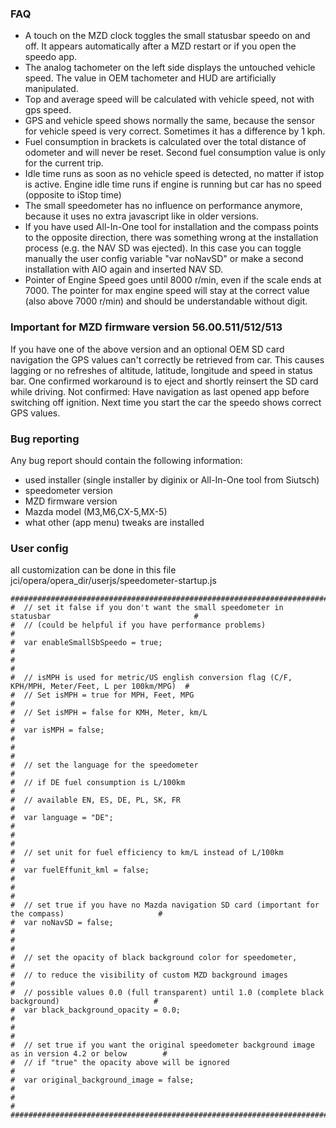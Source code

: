 ### FAQ
- A touch on the MZD clock toggles the small statusbar speedo on and off.
  It appears automatically after a MZD restart or if you open the speedo app.
- The analog tachometer on the left side displays the untouched vehicle speed. The value in OEM tachometer and HUD are artificially manipulated.
- Top and average speed will be calculated with vehicle speed, not with gps speed.
- GPS and vehicle speed shows normally the same, because the sensor for vehicle speed is very correct. Sometimes it has a difference by 1 kph.
- Fuel consumption in brackets is calculated over the total distance of odometer and will never be reset.
  Second fuel consumption value is only for the current trip.
- Idle time runs as soon as no vehicle speed is detected, no matter if istop is active.
  Engine idle time runs if engine is running but car has no speed (opposite to iStop time)
- The small speedometer has no influence on performance anymore, because it uses no extra javascript like in older versions.
- If you have used All-In-One tool for installation and the compass points to the opposite direction, there was something wrong at the installation process (e.g. the NAV SD was ejected).
  In this case you can toggle manually the user config variable "var noNavSD" or make a second installation with AIO again and inserted NAV SD.
- Pointer of Engine Speed goes until 8000 r/min, even if the scale ends at 7000.
  The pointer for max engine speed will stay at the correct value (also above 7000 r/min) and should be understandable without digit.

### Important for MZD firmware version 56.00.511/512/513
If you have one of the above version and an optional OEM SD card navigation the GPS values can't correctly be retrieved from car.
This causes lagging or no refreshes of altitude, latitude, longitude and speed in status bar.
One confirmed workaround is to eject and shortly reinsert the SD card while driving.
Not confirmed: Have navigation as last opened app before switching off ignition. Next time you start the car the speedo shows correct GPS values.


### Bug reporting
Any bug report should contain the following information:
- used installer (single installer by diginix or All-In-One tool from Siutsch)
- speedometer version
- MZD firmware version
- Mazda model (M3,M6,CX-5,MX-5)
- what other (app menu) tweaks are installed


### User config
all customization can be done in this file
jci/opera/opera_dir/userjs/speedometer-startup.js

```
########################################################################################################
#  // set it false if you don't want the small speedometer in statusbar                                #
#  // (could be helpful if you have performance problems)                                              #
#  var enableSmallSbSpeedo = true;                                                                     #
#                                                                                                      #
#  // isMPH is used for metric/US english conversion flag (C/F, KPH/MPH, Meter/Feet, L per 100km/MPG)  #
#  // Set isMPH = true for MPH, Feet, MPG                                                              #
#  // Set isMPH = false for KMH, Meter, km/L                                                           #
#  var isMPH = false;                                                                                  #
#                                                                                                      #
#  // set the language for the speedometer                                                             #
#  // if DE fuel consumption is L/100km                                                                #
#  // available EN, ES, DE, PL, SK, FR                                                                 #
#  var language = "DE";                                                                                #
#                                                                                                      #
#  // set unit for fuel efficiency to km/L instead of L/100km                                          #
#  var fuelEffunit_kml = false;                                                                        #
#                                                                                                      #
#  // set true if you have no Mazda navigation SD card (important for the compass)                     #
#  var noNavSD = false;                                                                                #
#                                                                                                      #
#  // set the opacity of black background color for speedometer,                                       #
#  // to reduce the visibility of custom MZD background images                                         #
#  // possible values 0.0 (full transparent) until 1.0 (complete black background)                     #
#  var black_background_opacity = 0.0;                                                                 #
#                                                                                                      #
#  // set true if you want the original speedometer background image as in version 4.2 or below        #
#  // if "true" the opacity above will be ignored                                                      #
#  var original_background_image = false;                                                              #
#                                                                                                      #
########################################################################################################
```
